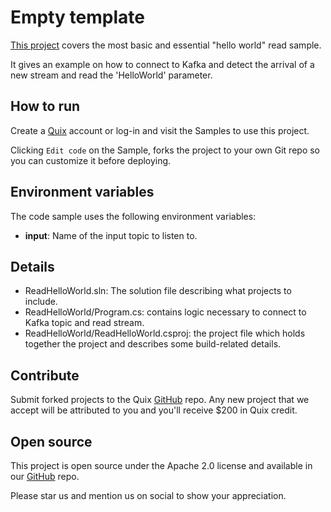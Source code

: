 # Empty template

[This project](https://github.com/quixio/quix-samples/tree/main/csharp/destinations/empty-template) covers the most basic and essential "hello world" read sample. 

It gives an example on how to connect to Kafka and detect the arrival of a new stream and read the 'HelloWorld' parameter.

## How to run

Create a [Quix](https://portal.platform.quix.ai/self-sign-up?xlink=github) account or log-in and visit the Samples to use this project.

Clicking `Edit code` on the Sample, forks the project to your own Git repo so you can customize it before deploying.

## Environment variables

The code sample uses the following environment variables:

- **input**: Name of the input topic to listen to.

## Details
- ReadHelloWorld.sln: The solution file describing what projects to include.
- ReadHelloWorld/Program.cs: contains logic necessary to connect to Kafka topic and read stream.
- ReadHelloWorld/ReadHelloWorld.csproj: the project file which holds together the project and describes some build-related details.

## Contribute

Submit forked projects to the Quix [GitHub](https://github.com/quixio/quix-samples) repo. Any new project that we accept will be attributed to you and you'll receive $200 in Quix credit.

## Open source

This project is open source under the Apache 2.0 license and available in our [GitHub](https://github.com/quixio/quix-samples) repo.

Please star us and mention us on social to show your appreciation.

